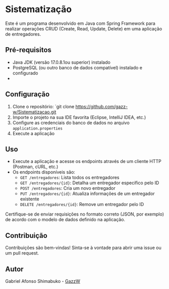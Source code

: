 # Sistematização
Este é um programa desenvolvido em Java com Spring Framework para realizar operações CRUD (Create, Read, Update, Delete) em uma aplicação de entregadores.

## Pré-requisitos

- Java JDK (versão 17.0.8.1ou superior) instalado
- PostgreSQL (ou outro banco de dados compatível) instalado e configurado
- 

## Configuração

1. Clone o repositório: `git clone https://github.com/gazz-w/Sistematizacao.git
2. Importe o projeto na sua IDE favorita (Eclipse, IntelliJ IDEA, etc.)
3. Configure as credenciais do banco de dados no arquivo `application.properties`
4. Execute a aplicação

## Uso

- Execute a aplicação e acesse os endpoints através de um cliente HTTP (Postman, cURL, etc.)
- Os endpoints disponíveis são:
  - `GET /entregadores`: Lista todos os entregadores
  - `GET /entregadores/{id}`: Detalha um entregador específico pelo ID
  - `POST /entregadores`: Cria um novo entregador
  - `PUT /entregadores/{id}`: Atualiza informações de um entregador existente
  - `DELETE /entregadores/{id}`: Remove um entregador pelo ID

Certifique-se de enviar requisições no formato correto (JSON, por exemplo) de acordo com o modelo de dados definido na aplicação.

## Contribuição

Contribuições são bem-vindas! Sinta-se à vontade para abrir uma issue ou um pull request.

## Autor

Gabriel Afonso Shimabuko - [GazzW](https://github.com/gazz-w)
